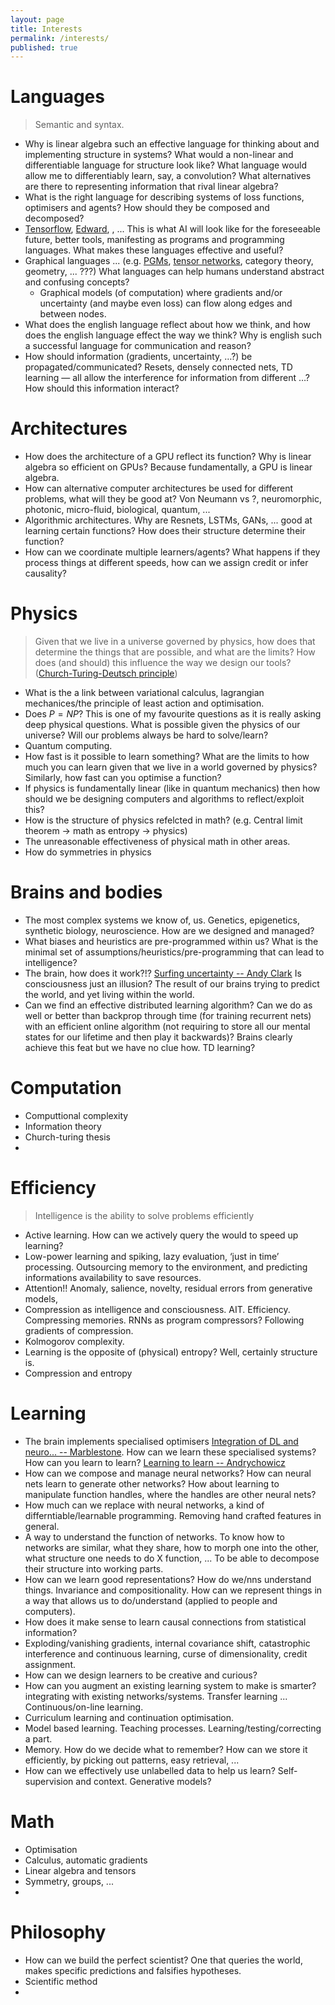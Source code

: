 ```yaml
---
layout: page
title: Interests
permalink: /interests/
published: true
---
```


# Languages

> Semantic and syntax. 

* Why is linear algebra such an effective language for thinking about and implementing structure in systems? What would a non-linear and differentiable language for structure look like? What language would allow me to differentiably learn, say, a convolution? What alternatives are there to representing information that rival linear algebra?
* What is the right language for describing systems of loss functions, optimisers and agents? How should they be composed and decomposed?
* [Tensorflow](https://www.tensorflow.org/), [Edward](http://edwardlib.org/), [](), ... This is what AI will look like for the foreseeable future, better tools, manifesting as programs and programming languages. What makes these languages effective and useful?
* Graphical languages ... (e.g. [PGMs](), [tensor networks](), category theory, geometry, ... ???) What languages can help humans understand abstract and confusing concepts?
    * Graphical models (of computation) where gradients and/or uncertainty (and maybe even loss) can flow along edges and between nodes. 
* What does the english language reflect about how we think, and how does the english language effect the way we think? Why is english such a successful language for communication and reason?
* How should information (gradients, uncertainty, …?) be propagated/communicated? Resets, densely connected nets, TD learning — all allow the interference for information from different …? How should this information interact?


# Architectures

* How does the architecture of a GPU reflect its function? Why is linear algebra so efficient on GPUs? Because fundamentally, a GPU is linear algebra.
* How can alternative computer architectures be used for different problems, what will they be good at? Von Neumann vs ?, neuromorphic, photonic, micro-fluid, biological, quantum, ...
* Algorithmic architectures. Why are Resnets, LSTMs, GANs, ... good at learning certain functions? How does their structure determine their function?
* How can we coordinate multiple learners/agents? What happens if they process things at different speeds, how can we assign credit or infer causality?

# Physics

> Given that we live in a universe governed by physics, how does that determine the things that are possible, and what are the limits? How does (and should) this influence the way we design our tools? ([Church-Turing-Deutsch principle](https://en.wikipedia.org/wiki/Church%E2%80%93Turing%E2%80%93Deutsch_principle))

* What is the a link between variational calculus, lagrangian mechanices/the principle of least action and optimisation. 
* Does $P = NP$? This is one of my favourite questions as it is really asking deep physical questions. What is possible given the physics of our universe?  Will our problems always be hard to solve/learn?
* Quantum computing.
* How fast is it possible to learn something? What are the limits to how much you can learn given that we live in a world governed by physics? Similarly, how fast can you optimise a function?
* If physics is fundamentally linear (like in quantum mechanics) then how should we be designing computers and algorithms to reflect/exploit this?
* How is the structure of physics refelcted in math? (e.g. Central limit theorem -> math as entropy -> physics)
* The unreasonable effectiveness of physical math in other areas.
* How do symmetries in physics

# Brains and bodies

* The most complex systems we know of, us. Genetics, epigenetics, synthetic biology, neuroscience. How are we designed and managed? 
* What biases and heuristics are pre-programmed within us? What is the minimal set of assumptions/heuristics/pre-programming that can lead to intelligence?
* The brain, how does it work?!? [Surfing uncertainty -- Andy Clark](https://www.goodreads.com/book/show/25823558-surfing-uncertainty) Is consciousness just an illusion? The result of our brains trying to predict the world, and yet living within the world.
* Can we find an effective distributed learning algorithm? Can we do as well or better than backprop through time (for training recurrent nets) with an efficient online algorithm (not requiring to store all our mental states for our lifetime and then play it backwards)?  Brains clearly achieve this feat but we have no clue how. TD learning? 

# Computation

* Computtional complexity
* Information theory
* Church-turing thesis
* 


# Efficiency

> Intelligence is the ability to solve problems efficiently

* Active learning. How can we actively query the would to speed up learning?
* Low-power learning and spiking, lazy evaluation, ‘just in time’ processing. Outsourcing memory to the environment, and predicting informations availability to save resources.
* Attention!! Anomaly, salience, novelty, residual errors from generative models, 
* Compression as intelligence and consciousness. AIT.  Efficiency.  Compressing memories. RNNs as program compressors? Following gradients of compression.
* Kolmogorov complexity.
* Learning is the opposite of (physical) entropy? Well, certainly structure is.
* Compression and entropy

# Learning

* The brain implements specialised optimisers [Integration of DL and neuro... -- Marblestone](https://arxiv.org/abs/1606.03813). How can we learn these specialised systems? How can you learn to learn? [Learning to learn -- Andrychowicz](https://arxiv.org/abs/1606.04474)
* How can we compose and manage neural networks? How can neural nets learn to generate other networks? How about learning to manipulate function handles, where the handles are other neural nets?
* How much can we replace with neural networks, a kind of differntiable/learnable programming. Removing hand crafted features in general.
* A way to understand the function of networks. To know how to networks are similar, what they share, how to morph one into the other, what structure one needs to do X function, ... To be able to decompose their structure into working parts.
* How can we learn good representations? How do we/nns understand things. Invariance and compositionality. How can we represent things in a way that allows us to do/understand (applied to people and computers). 
* How does it make sense to learn causal connections from statistical information?
* Exploding/vanishing gradients, internal covariance shift, catastrophic interference and continuous learning, curse of dimensionality, credit assignment.
* How can we design learners to be creative and curious?
* How can you augment an existing learning system to make is smarter? integrating with existing networks/systems. Transfer learning ... Continuous/on-line learning.
* Curriculum learning and continuation optimisation.
* Model based learning. Teaching processes. Learning/testing/correcting a part.
* Memory. How do we decide what to remember? How can we store it efficiently, by picking out patterns, easy retrieval, ...
* How can we effectively use unlabelled data to help us learn? Self-supervision and context. Generative models?

# Math

* Optimisation
* Calculus, automatic gradients
* Linear algebra and tensors
* Symmetry, groups, ...
* 


# Philosophy

* How can we build the perfect scientist? One that queries the world, makes specific predictions and falsifies hypotheses. 
* Scientific method
*  